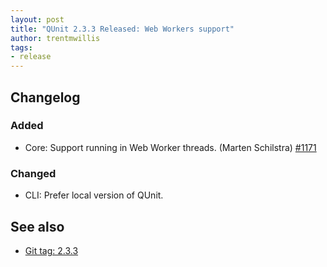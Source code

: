 ```yaml
---
layout: post
title: "QUnit 2.3.3 Released: Web Workers support"
author: trentmwillis
tags:
- release
---
```


## Changelog

### Added

* Core: Support running in Web Worker threads. (Marten Schilstra) [#1171](https://github.com/qunitjs/qunit/pull/1171)

### Changed

* CLI: Prefer local version of QUnit.

## See also

* [Git tag: 2.3.3](https://github.com/qunitjs/qunit/releases/tag/2.3.3)
